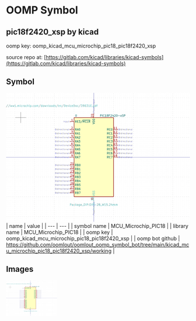 # OOMP Symbol  
## pic18f2420_xsp  by kicad  
  
oomp key: oomp_kicad_mcu_microchip_pic18_pic18f2420_xsp  
  
source repo at: [https://gitlab.com/kicad/libraries/kicad-symbols](https://gitlab.com/kicad/libraries/kicad-symbols)  
## Symbol  
  
[![working.png](working_600.png)](working.png)  
| name | value | 
| --- | --- | 
| symbol name | MCU_Microchip_PIC18 | 
| library name | MCU_Microchip_PIC18 | 
| oomp key | oomp_kicad_mcu_microchip_pic18_pic18f2420_xsp | 
| oomp bot github | https://github.com/oomlout/oomlout_oomp_symbol_bot/tree/main/kicad_mcu_microchip_pic18_pic18f2420_xsp/working | 
## Images  
  
[![working.png](working_140.png)](working.png)  
